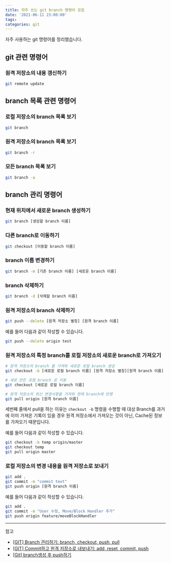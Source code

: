 ```yaml
---
title: 자주 쓰는 git branch 명령어 모음
date: '2021-06-11 23:00:00'
tags:
categories: git
---
```


자주 사용하는 git 명령어를 정리했습니다.

## git 관련 명령어

### 원격 저장소의 내용 갱신하기

```bash
git remote update
```

## branch 목록 관련 명령어

### 로컬 저장소의 branch 목록 보기

```bash
git branch
```

### 원격 저장소의 branch 목록 보기

```bash
git branch -r
```

### 모든 branch 목록 보기

```bash
git branch -a
```

## branch 관리 명령어

### 현재 위치에서 새로운 branch 생성하기

```bash
git branch [생성할 branch 이름]
```

### 다른 branch로 이동하기

```bash
git checkout [이동할 branch 이름]
```

### branch 이름 변경하기

```bash
git branch -m [기존 branch 이름] [새로운 branch 이름]
```

### branch 삭제하기

```bash
git branch -d [삭제할 branch 이름]
```

### 원격 저장소의 branch 삭제하기

```bash
git push --delete [원격 저장소 별칭] [원격 branch 이름]
```

예를 들어 다음과 같이 작성할 수 있습니다.

```bash
git push --delete origin test
```

### 원격 저장소의 특정 branch를 로컬 저장소의 새로운 branch로 가져오기

```bash
# 원격 저장소의 branch 를 가져와 새로운 로컬 branch 생성
git checkout -b [새로운 로컬 branch 이름] [원격 저장소 별칭][원격 branch 이름]

# 새로 만든 로컬 branch 로 이동
git checkout [새로운 로컬 branch 이름]

# 원격 저장소의 최신 변경사항을 가져와 현재 branch에 반영
git pull origin [원격 branch 이름]
```

세번째 줄에서 pull을 하는 이유는 `checkout -b` 명령을 수행할 때 대상 Branch를 과거에 이미 가져온 기록이 있을 경우 원격 저장소에서 가져오는 것이 아닌, Cache된 정보를 가져오기 때문입니다.

예를 들어 다음과 같이 작성할 수 있습니다.

```bash
git checkout -b temp origin/master
git checkout temp
git pull origin master
```

### 로컬 저장소의 변경 내용을 원격 저장소로 보내기

```bash
git add .
git commit -m "commit text"
git push origin [원격 branch 이름]
```

예를 들어 다음과 같이 작성할 수 있습니다.

```bash
git add .
git commit -m "User 수정, Move/Block Handler 추가"
git push origin feature/moveBlockHandler
```

---

참고

- [[GIT] Branch 관리하기: branch, checkout, push, pull](https://www.tuwlab.com/ece/22216)
- [[GIT] Commit하고 원격 저장소로 내보내기: add, reset, commit, push](https://www.tuwlab.com/22214)
- [[Git] branch생성 후 push하기](https://velog.io/@clubmed2/Git-branch생성-후-push하기)

```toc

```
